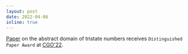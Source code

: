 ```yaml
---
layout: post
date: 2022-04-06
inline: true
---
```


[Paper](https://arxiv.org/abs/2105.05398) on the abstract domain of tristate
numbers receives `Distinguished Paper Award` at
[CGO'22](https://conf.researchr.org/home/cgo-2022). 
